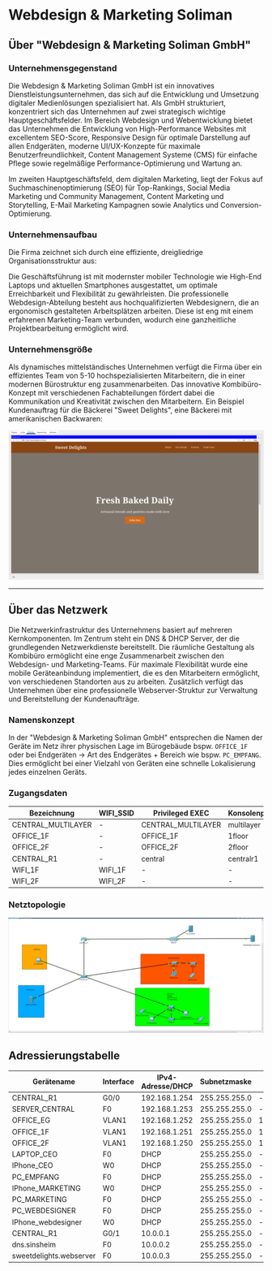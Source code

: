 # Webdesign & Marketing Soliman

## Über "Webdesign & Marketing Soliman GmbH"

### Unternehmensgegenstand

Die Webdesign & Marketing Soliman GmbH ist ein innovatives Dienstleistungsunternehmen, das sich auf die Entwicklung und Umsetzung digitaler Medienlösungen spezialisiert hat. Als GmbH strukturiert, konzentriert sich das Unternehmen auf zwei strategisch wichtige Hauptgeschäftsfelder. Im Bereich Webdesign und Webentwicklung bietet das Unternehmen die Entwicklung von High-Performance Websites mit excellentem SEO-Score, Responsive Design für optimale Darstellung auf allen Endgeräten, moderne UI/UX-Konzepte für maximale Benutzerfreundlichkeit, Content Management Systeme (CMS) für einfache Pflege sowie regelmäßige Performance-Optimierung und Wartung an.

Im zweiten Hauptgeschäftsfeld, dem digitalen Marketing, liegt der Fokus auf Suchmaschinenoptimierung (SEO) für Top-Rankings, Social Media Marketing und Community Management, Content Marketing und Storytelling, E-Mail Marketing Kampagnen sowie Analytics und Conversion-Optimierung.

### Unternehmensaufbau

Die Firma zeichnet sich durch eine effiziente, dreigliedrige Organisationsstruktur aus:

Die Geschäftsführung ist mit modernster mobiler Technologie wie High-End Laptops und aktuellen Smartphones ausgestattet, um optimale Erreichbarkeit und Flexibilität zu gewährleisten. Die professionelle Webdesign-Abteilung besteht aus hochqualifizierten Webdesignern, die an ergonomisch gestalteten Arbeitsplätzen arbeiten. Diese ist eng mit einem erfahrenen Marketing-Team verbunden, wodurch eine ganzheitliche Projektbearbeitung ermöglicht wird.

### Unternehmensgröße

Als dynamisches mittelständisches Unternehmen verfügt die Firma über ein effizientes Team von 5-10 hochspezialisierten Mitarbeitern, die in einer modernen Bürostruktur eng zusammenarbeiten. Das innovative Kombibüro-Konzept mit verschiedenen Fachabteilungen fördert dabei die Kommunikation und Kreativität zwischen den Mitarbeitern. Ein Beispiel Kundenauftrag für die Bäckerei "Sweet Delights", eine Bäckerei mit amerikanischen Backwaren:

![image.png](image.png)

---

## Über das Netzwerk

Die Netzwerkinfrastruktur des Unternehmens basiert auf mehreren Kernkomponenten. Im Zentrum steht ein DNS & DHCP Server, der die grundlegenden Netzwerkdienste bereitstellt. Die räumliche Gestaltung als Kombibüro ermöglicht eine enge Zusammenarbeit zwischen den Webdesign- und Marketing-Teams. Für maximale Flexibilität wurde eine mobile Geräteanbindung implementiert, die es den Mitarbeitern ermöglicht, von verschiedenen Standorten aus zu arbeiten. Zusätzlich verfügt das Unternehmen über eine professionelle Webserver-Struktur zur Verwaltung und Bereitstellung der Kundenaufträge.

### Namenskonzept

In der "Webdesign & Marketing Soliman GmbH" entsprechen die Namen der Geräte im Netz ihrer physischen Lage im Bürogebäude bspw. `OFFICE_1F` oder bei Endgeräten → Art des Endgerätes + Bereich wie bspw. `PC_EMPFANG`. Dies ermöglicht bei einer Vielzahl von Geräten eine schnelle Lokalisierung jedes einzelnen Geräts.

### Zugangsdaten

| Bezeichnung | WIFI_SSID | Privileged EXEC | Konsolenport | Domaine | User | Passwort | WLAN PW |
| --- | --- | --- | --- | --- | --- | --- | --- |
| CENTRAL_MULTILAYER | - | CENTRAL_MULTILAYER | multilayer | eg.de | admin | web | - |
| OFFICE_1F | - | OFFICE_1F | 1floor | 1floor.de | admin | web | - |
| OFFICE_2F | - | OFFICE_2F | 2floor | 2floor.de | admin | web | - |
| CENTRAL_R1 | - | central | centralr1 | centralr1.de | admin | web | - |
| WIFI_1F | WIFI_1F | - | - | - | - | - | WIFI1FLOOR |
| WIFI_2F | WIFI_2F | - | - | - | - | - | WIFI2FLOOR |

### Netztopologie

![image.png](image%201.png)

## Adressierungstabelle

| Gerätename | Interface | IPv4-Adresse/DHCP | Subnetzmaske | Default Gateway |
| --- | --- | --- | --- | --- |
| CENTRAL_R1 | G0/0 | 192.168.1.254 | 255.255.255.0 | - |
| SERVER_CENTRAL | F0 | 192.168.1.253 | 255.255.255.0 | - |
| OFFICE_EG | VLAN1 | 192.168.1.252 | 255.255.255.0 | 192.168.1254 |
| OFFICE_1F | VLAN1 | 192.168.1.251 | 255.255.255.0 | 192.168.1.254 |
| OFFICE_2F | VLAN1 | 192.168.1.250 | 255.255.255.0 | 192.168.1.254 |
| LAPTOP_CEO | F0 | DHCP | 255.255.255.0 | - |
| IPhone_CEO | W0 | DHCP | 255.255.255.0 | - |
| PC_EMPFANG | F0 | DHCP | 255.255.255.0 | - |
| IPhone_MARKETING | W0 | DHCP | 255.255.255.0 | - |
| PC_MARKETING | F0 | DHCP | 255.255.255.0 | - |
| PC_WEBDESIGNER | F0 | DHCP | 255.255.255.0 | - |
| IPhone_webdesigner | W0 | DHCP | 255.255.255.0 | - |
| CENTRAL_R1 | G0/1 | 10.0.0.1 | 255.255.255.0 | - |
| dns.sinsheim | F0 | 10.0.0.2 | 255.255.255.0 | - |
| sweetdelights.webserver | F0 | 10.0.0.3 | 255.255.255.0 | - |
